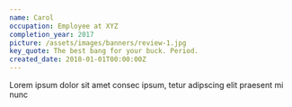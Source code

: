 ```yaml
---
name: Carol
occupation: Employee at XYZ
completion_year: 2017
picture: /assets/images/banners/review-1.jpg
key_quote: The best bang for your buck. Period.
created_date: 2018-01-01T00:00:00Z
---
```

Lorem ipsum dolor sit amet consec ipsum, tetur adipscing elit praesent mi nunc